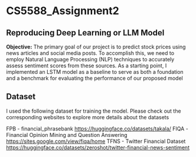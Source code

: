 # CS5588_Assignment2
##  Reproducing Deep Learning or LLM Model

**Objective:** The primary goal of our project is to predict stock prices using news articles and social media posts. To accomplish this, we need to employ Natural Language Processing (NLP) techniques to accurately assess sentiment scores from these sources. As a starting point, I implemented an LSTM model as a baseline to serve as both a foundation and a benchmark for evaluating the performance of our proposed model

## Dataset
I used the following dataset for training the model. Please check out the corresponding websites to explore more details about the datasets

FPB - financial_phrasebank https://huggingface.co/datasets/takala/
FIQA -Financial Opinion Mining and Question Answering https://sites.google.com/view/fiqa/home
TFNS - Twitter Financial Dataset https://huggingface.co/datasets/zeroshot/twitter-financial-news-sentiment


